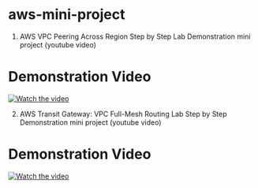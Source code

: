 # aws-mini-project
1. AWS VPC Peering Across Region Step by Step Lab Demonstration mini project (youtube video)
  # Demonstration Video
  [![Watch the video](https://img.youtube.com/vi/qw-mLNdFx1U/0.jpg)](https://www.youtube.com/watch?v=qw-mLNdFx1U)
  
   
2. AWS Transit Gateway: VPC Full-Mesh Routing Lab Step by Step Demonstration mini project (youtube video)
  # Demonstration Video
   [![Watch the video](https://img.youtube.com/vi/E7cSdAHLWMs/0.jpg)](https://www.youtube.com/watch?v=E7cSdAHLWMs)





